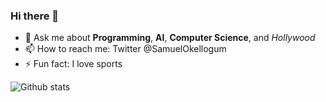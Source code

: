 ### Hi there 👋

- 💬 Ask me about **Programming**, **AI**, **Computer Science**, and *Hollywood* 
- 📫 How to reach me: Twitter @SamuelOkellogum
- ⚡ Fun fact: I love sports

![Github stats](https://github-readme-stats.vercel.app/api?username=samuelokellogum)


